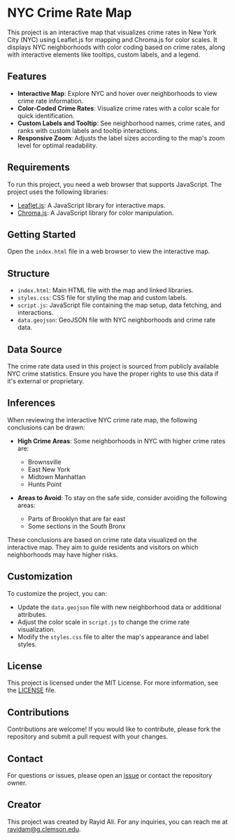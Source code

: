 # NYC Crime Rate Map

This project is an interactive map that visualizes crime rates in New York City (NYC) using Leaflet.js for mapping and Chroma.js for color scales. It displays NYC neighborhoods with color coding based on crime rates, along with interactive elements like tooltips, custom labels, and a legend.

## Features
- **Interactive Map**: Explore NYC and hover over neighborhoods to view crime rate information.
- **Color-Coded Crime Rates**: Visualize crime rates with a color scale for quick identification.
- **Custom Labels and Tooltip**: See neighborhood names, crime rates, and ranks with custom labels and tooltip interactions.
- **Responsive Zoom**: Adjusts the label sizes according to the map's zoom level for optimal readability.

## Requirements
To run this project, you need a web browser that supports JavaScript. The project uses the following libraries:
- [Leaflet.js](https://leafletjs.com/): A JavaScript library for interactive maps.
- [Chroma.js](https://gka.github.io/chroma.js/): A JavaScript library for color manipulation.

## Getting Started
Open the `index.html` file in a web browser to view the interactive map.

## Structure
- `index.html`: Main HTML file with the map and linked libraries.
- `styles.css`: CSS file for styling the map and custom labels.
- `script.js`: JavaScript file containing the map setup, data fetching, and interactions.
- `data.geojson`: GeoJSON file with NYC neighborhoods and crime rate data.

## Data Source
The crime rate data used in this project is sourced from publicly available NYC crime statistics. Ensure you have the proper rights to use this data if it's external or proprietary.

## Inferences

When reviewing the interactive NYC crime rate map, the following conclusions can be drawn:

- **High Crime Areas**: Some neighborhoods in NYC with higher crime rates are:
  - Brownsville
  - East New York
  - Midtown Manhattan
  - Hunts Point

- **Areas to Avoid**: To stay on the safe side, consider avoiding the following areas:
  - Parts of Brooklyn that are far east
  - Some sections in the South Bronx

These conclusions are based on crime rate data visualized on the interactive map. They aim to guide residents and visitors on which neighborhoods may have higher risks.


## Customization
To customize the project, you can:
- Update the `data.geojson` file with new neighborhood data or additional attributes.
- Adjust the color scale in `script.js` to change the crime rate visualization.
- Modify the `styles.css` file to alter the map's appearance and label styles.

## License
This project is licensed under the MIT License. For more information, see the [LICENSE](./LICENSE) file.

## Contributions
Contributions are welcome! If you would like to contribute, please fork the repository and submit a pull request with your changes.

## Contact
For questions or issues, please open an [issue](https://github.com/rayidali4/rayidali4.github.io/issues) or contact the repository owner.

## Creator
This project was created by Rayid Ali. For any inquiries, you can reach me at rayidam@g.clemson.edu.


